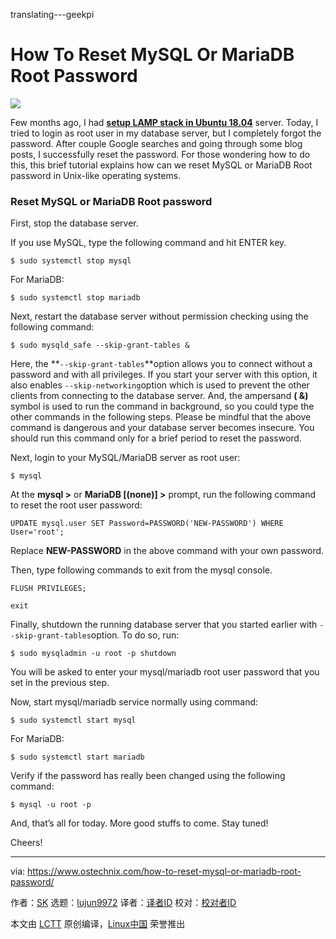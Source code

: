 translating---geekpi

How To Reset MySQL Or MariaDB Root Password
======

![](https://www.ostechnix.com/wp-content/uploads/2018/08/Reset-MySQL-Or-MariaDB-Root-Password-720x340.png)

Few months ago, I had [**setup LAMP stack in Ubuntu 18.04**][1] server. Today, I tried to login as root user in my database server, but I completely forgot the password. After couple Google searches and going through some blog posts, I successfully reset the password. For those wondering how to do this, this brief tutorial explains how can we reset MySQL or MariaDB Root password in Unix-like operating systems.

### Reset MySQL or MariaDB Root password

First, stop the database server.

If you use MySQL, type the following command and hit ENTER key.
```
$ sudo systemctl stop mysql

```

For MariaDB:
```
$ sudo systemctl stop mariadb

```

Next, restart the database server without permission checking using the following command:
```
$ sudo mysqld_safe --skip-grant-tables &

```

Here, the **`--skip-grant-tables`**option allows you to connect without a password and with all privileges. If you start your server with this option, it also enables `--skip-networking`option which is used to prevent the other clients from connecting to the database server. And, the ampersand **( &)** symbol is used to run the command in background, so you could type the other commands in the following steps. Please be mindful that the above command is dangerous and your database server becomes insecure. You should run this command only for a brief period to reset the password.

Next, login to your MySQL/MariaDB server as root user:
```
$ mysql

```

At the **mysql >** or **MariaDB [(none)] >** prompt, run the following command to reset the root user password:
```
UPDATE mysql.user SET Password=PASSWORD('NEW-PASSWORD') WHERE User='root';

```

Replace **NEW-PASSWORD** in the above command with your own password.

Then, type following commands to exit from the mysql console.
```
FLUSH PRIVILEGES;

exit

```

Finally, shutdown the running database server that you started earlier with `--skip-grant-tables`option. To do so, run:
```
$ sudo mysqladmin -u root -p shutdown

```

You will be asked to enter your mysql/mariadb root user password that you set in the previous step.

Now, start mysql/mariadb service normally using command:
```
$ sudo systemctl start mysql

```

For MariaDB:
```
$ sudo systemctl start mariadb

```

Verify if the password has really been changed using the following command:
```
$ mysql -u root -p

```

And, that’s all for today. More good stuffs to come. Stay tuned!

Cheers!



--------------------------------------------------------------------------------

via: https://www.ostechnix.com/how-to-reset-mysql-or-mariadb-root-password/

作者：[SK][a]
选题：[lujun9972](https://github.com/lujun9972)
译者：[译者ID](https://github.com/译者ID)
校对：[校对者ID](https://github.com/校对者ID)

本文由 [LCTT](https://github.com/LCTT/TranslateProject) 原创编译，[Linux中国](https://linux.cn/) 荣誉推出

[a]: https://www.ostechnix.com/author/sk/
[1]: https://www.ostechnix.com/install-apache-mariadb-php-lamp-stack-ubuntu-16-04/
